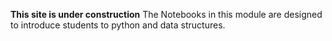**This site is under construction**
The Notebooks in this module are designed to introduce students to python and data structures.
